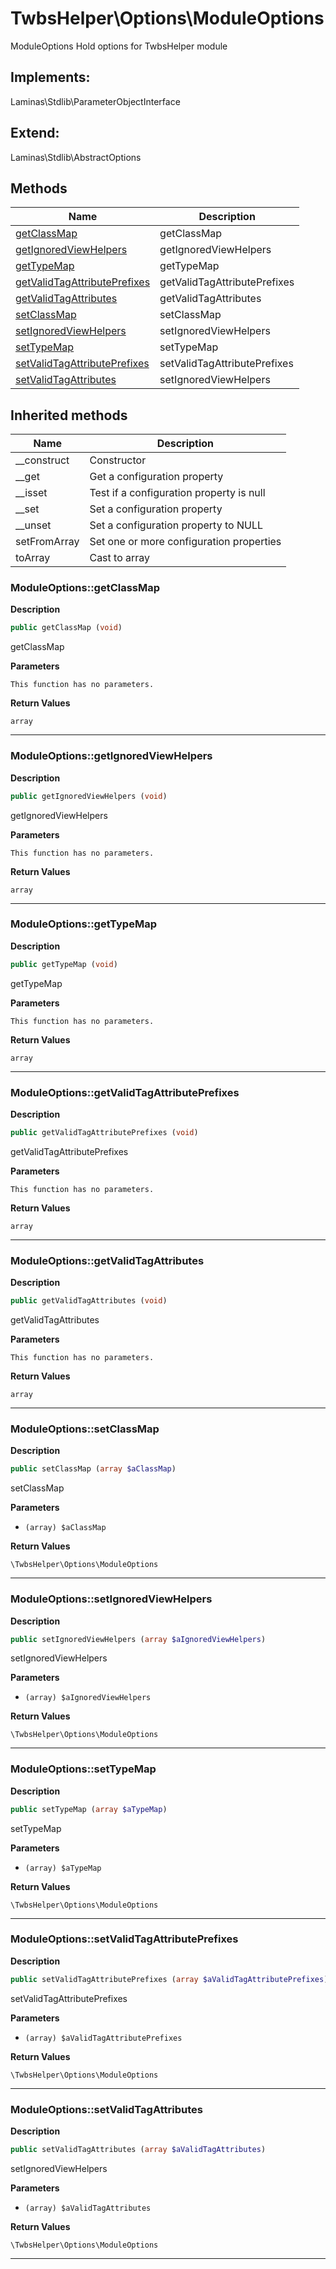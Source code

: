 # TwbsHelper\Options\ModuleOptions  

ModuleOptions
Hold options for TwbsHelper module

## Implements:
Laminas\Stdlib\ParameterObjectInterface

## Extend:

Laminas\Stdlib\AbstractOptions

## Methods

| Name | Description |
|------|-------------|
|[getClassMap](#moduleoptionsgetclassmap)|getClassMap|
|[getIgnoredViewHelpers](#moduleoptionsgetignoredviewhelpers)|getIgnoredViewHelpers|
|[getTypeMap](#moduleoptionsgettypemap)|getTypeMap|
|[getValidTagAttributePrefixes](#moduleoptionsgetvalidtagattributeprefixes)|getValidTagAttributePrefixes|
|[getValidTagAttributes](#moduleoptionsgetvalidtagattributes)|getValidTagAttributes|
|[setClassMap](#moduleoptionssetclassmap)|setClassMap|
|[setIgnoredViewHelpers](#moduleoptionssetignoredviewhelpers)|setIgnoredViewHelpers|
|[setTypeMap](#moduleoptionssettypemap)|setTypeMap|
|[setValidTagAttributePrefixes](#moduleoptionssetvalidtagattributeprefixes)|setValidTagAttributePrefixes|
|[setValidTagAttributes](#moduleoptionssetvalidtagattributes)|setIgnoredViewHelpers|

## Inherited methods

| Name | Description |
|------|-------------|
|__construct|Constructor|
|__get|Get a configuration property|
|__isset|Test if a configuration property is null|
|__set|Set a configuration property|
|__unset|Set a configuration property to NULL|
|setFromArray|Set one or more configuration properties|
|toArray|Cast to array|



### ModuleOptions::getClassMap  

**Description**

```php
public getClassMap (void)
```

getClassMap 

 

**Parameters**

`This function has no parameters.`

**Return Values**

`array`




<hr />


### ModuleOptions::getIgnoredViewHelpers  

**Description**

```php
public getIgnoredViewHelpers (void)
```

getIgnoredViewHelpers 

 

**Parameters**

`This function has no parameters.`

**Return Values**

`array`




<hr />


### ModuleOptions::getTypeMap  

**Description**

```php
public getTypeMap (void)
```

getTypeMap 

 

**Parameters**

`This function has no parameters.`

**Return Values**

`array`




<hr />


### ModuleOptions::getValidTagAttributePrefixes  

**Description**

```php
public getValidTagAttributePrefixes (void)
```

getValidTagAttributePrefixes 

 

**Parameters**

`This function has no parameters.`

**Return Values**

`array`




<hr />


### ModuleOptions::getValidTagAttributes  

**Description**

```php
public getValidTagAttributes (void)
```

getValidTagAttributes 

 

**Parameters**

`This function has no parameters.`

**Return Values**

`array`




<hr />


### ModuleOptions::setClassMap  

**Description**

```php
public setClassMap (array $aClassMap)
```

setClassMap 

 

**Parameters**

* `(array) $aClassMap`

**Return Values**

`\TwbsHelper\Options\ModuleOptions`




<hr />


### ModuleOptions::setIgnoredViewHelpers  

**Description**

```php
public setIgnoredViewHelpers (array $aIgnoredViewHelpers)
```

setIgnoredViewHelpers 

 

**Parameters**

* `(array) $aIgnoredViewHelpers`

**Return Values**

`\TwbsHelper\Options\ModuleOptions`




<hr />


### ModuleOptions::setTypeMap  

**Description**

```php
public setTypeMap (array $aTypeMap)
```

setTypeMap 

 

**Parameters**

* `(array) $aTypeMap`

**Return Values**

`\TwbsHelper\Options\ModuleOptions`




<hr />


### ModuleOptions::setValidTagAttributePrefixes  

**Description**

```php
public setValidTagAttributePrefixes (array $aValidTagAttributePrefixes)
```

setValidTagAttributePrefixes 

 

**Parameters**

* `(array) $aValidTagAttributePrefixes`

**Return Values**

`\TwbsHelper\Options\ModuleOptions`




<hr />


### ModuleOptions::setValidTagAttributes  

**Description**

```php
public setValidTagAttributes (array $aValidTagAttributes)
```

setIgnoredViewHelpers 

 

**Parameters**

* `(array) $aValidTagAttributes`

**Return Values**

`\TwbsHelper\Options\ModuleOptions`




<hr />

